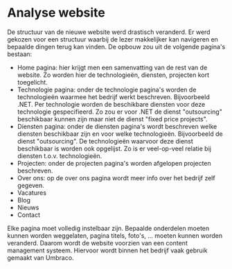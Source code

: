 # Analyse website

De structuur van de nieuwe website werd drastisch veranderd. Er werd gekozen voor een structuur waarbij de lezer makkelijker kan navigeren en bepaalde dingen terug kan vinden. De opbouw zou uit de volgende pagina's bestaan:

- Home pagina: hier krijgt men een samenvatting van de rest van de website. Zo worden hier de technologieën, diensten, projecten kort toegelicht.
- Technologie pagina: onder de technologie pagina's worden de technologieën waarmee het bedrijf werkt beschreven. Bijvoorbeeld .NET. Per technologie worden  de beschikbare diensten voor deze technologie gespecifieerd. Zo zou er voor .NET de dienst "outsourcing" beschikbaar kunnen zijn maar niet de dienst "fixed price projects".
- Diensten pagina: onder de diensten pagina's wordt beschreven welke diensten beschikbaar zijn en voor welke technologieën. Bijvoorbeeld de dienst "outsourcing". De technologieën waarvoor deze dienst beschikbaar is worden ook opgelijst. Zo is er veel-op-veel relatie bij diensten t.o.v. technologieën.
- Projecten: onder de projecten pagina's worden afgelopen projecten beschreven.
- Over ons: op de over ons pagina wordt meer info over het bedrijf zelf gegeven.
- Vacatures
- Blog
- Nieuws
- Contact

Elke pagina moet volledig instelbaar zijn. Bepaalde onderdelen moeten kunnen worden weggelaten, pagina titels, foto's, ... moeten kunnen worden veranderd. Daarom wordt de website voorzien van een content management systeem. Hiervoor wordt binnen het bedrijf vaak gebruik gemaakt van Umbraco.